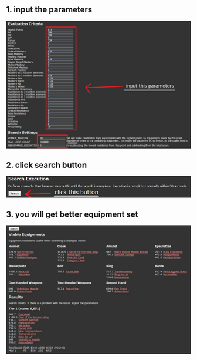 ## 1. input the parameters
![](docs/doc-image-1.jpg)
## 2. click search button
![](docs/doc-image-2.jpg)
## 3. you will get better equipment set
![](docs/doc-image-3.jpg)
